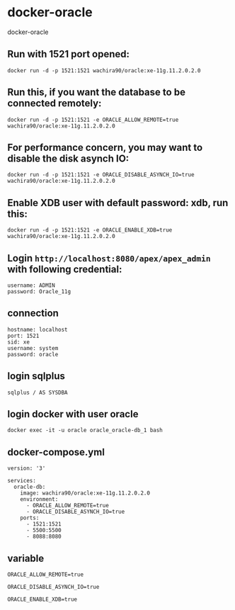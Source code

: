 # docker-oracle
docker-oracle


## Run with 1521 port opened:
````
docker run -d -p 1521:1521 wachira90/oracle:xe-11g.11.2.0.2.0
````

## Run this, if you want the database to be connected remotely:
````
docker run -d -p 1521:1521 -e ORACLE_ALLOW_REMOTE=true wachira90/oracle:xe-11g.11.2.0.2.0
````

## For performance concern, you may want to disable the disk asynch IO:
````
docker run -d -p 1521:1521 -e ORACLE_DISABLE_ASYNCH_IO=true wachira90/oracle:xe-11g.11.2.0.2.0
````

##  Enable XDB user with default password: xdb, run this:
````
docker run -d -p 1521:1521 -e ORACLE_ENABLE_XDB=true wachira90/oracle:xe-11g.11.2.0.2.0
````

##  Login `http://localhost:8080/apex/apex_admin` with following credential:
````
username: ADMIN
password: Oracle_11g
````

## connection
````
hostname: localhost
port: 1521
sid: xe
username: system
password: oracle
````

##  login sqlplus
````
sqlplus / AS SYSDBA
````

## login docker with user oracle
````
docker exec -it -u oracle oracle_oracle-db_1 bash
````

## docker-compose.yml
````
version: '3'

services:
  oracle-db:
    image: wachira90/oracle:xe-11g.11.2.0.2.0
    environment:
      - ORACLE_ALLOW_REMOTE=true
      - ORACLE_DISABLE_ASYNCH_IO=true
    ports:
      - 1521:1521
      - 5500:5500
      - 8088:8080
````

## variable
````
ORACLE_ALLOW_REMOTE=true

ORACLE_DISABLE_ASYNCH_IO=true

ORACLE_ENABLE_XDB=true
````
